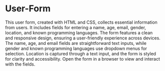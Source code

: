 # User-Form
This user form, created with HTML and CSS, collects essential information from users. 
It includes fields for entering a name, age, email, gender, location, and known programming languages. 
The form features a clean and responsive design, ensuring a user-friendly experience across devices. 
The name, age, and email fields are straightforward text inputs, while gender and known programming languages use dropdown menus for selection. 
Location is captured through a text input, and the form is styled for clarity and accessibility. 
Open the form in a browser to view and interact with the fields.
